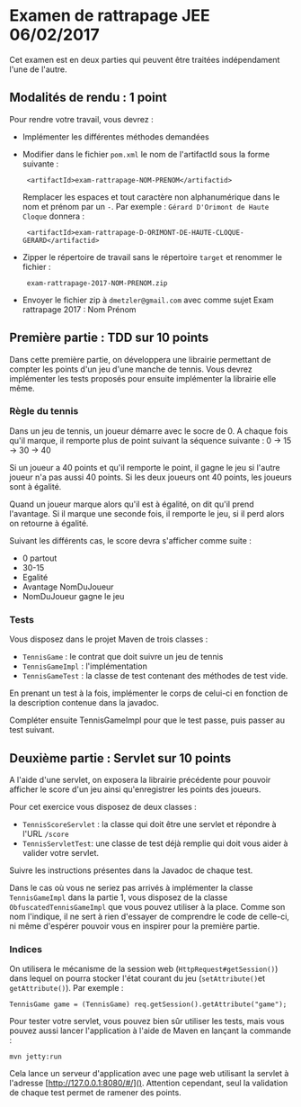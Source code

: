 # Examen de rattrapage JEE 06/02/2017

Cet examen est en deux parties qui peuvent être traitées indépendament l'une de l'autre. 

## Modalités de rendu : 1 point

Pour rendre votre travail, vous devrez :

 * Implémenter les différentes méthodes demandées
 * Modifier dans le fichier `pom.xml` le nom de l'artifactId sous la forme suivante :
 
 		<artifactId>exam-rattrapage-NOM-PRENOM</artifactid>
 		
 	Remplacer les espaces et tout caractère non alphanumérique dans le nom et prénom par un `-`. Par exemple : `Gérard D'Orimont de Haute Cloque` donnera :
 	
	 	<artifactId>exam-rattrapage-D-ORIMONT-DE-HAUTE-CLOQUE-GERARD</artifactid>
	 	
 * Zipper le répertoire de travail sans le répertoire `target` et renommer le fichier :
 		
 		exam-rattrapage-2017-NOM-PRENOM.zip
 
 * Envoyer le fichier zip à `dmetzler@gmail.com` avec comme sujet Exam rattrapage 2017 : Nom Prénom
 
 

## Première partie : TDD sur 10 points

Dans cette première partie, on développera une librairie permettant de compter les points d'un jeu d'une manche de tennis. Vous devrez implémenter les tests proposés pour ensuite implémenter la librairie elle même.

### Règle du tennis

Dans un jeu de tennis, un joueur démarre avec le socre de 0. A chaque fois qu'il marque, il remporte plus de point suivant la séquence suivante : 0 -> 15 -> 30 -> 40

Si un joueur a 40 points et qu'il remporte le point, il gagne le jeu si l'autre joueur n'a pas aussi 40 points. Si les deux joueurs ont 40 points, les joueurs sont à égalité.

Quand un joueur marque alors qu'il est à égalité, on dit qu'il prend l'avantage. Si il marque une seconde fois, il remporte le jeu, si il perd alors on retourne à égalité. 

Suivant les différents cas, le score devra s'afficher comme suite :

 * 0 partout
 * 30-15
 * Egalité
 * Avantage NomDuJoueur
 * NomDuJoueur gagne le jeu

### Tests

Vous disposez dans le projet Maven de trois classes :

 * `TennisGame` : le contrat que doit suivre un jeu de tennis
 * `TennisGameImpl` : l'implémentation
 * `TennisGameTest` : la classe de test contenant des méthodes de test vide. 
	
En prenant un test à la fois, implémenter le corps de celui-ci en fonction de la description contenue dans la javadoc. 

Compléter ensuite TennisGameImpl pour que le test passe, puis passer au test suivant.


## Deuxième partie : Servlet sur 10 points

A l'aide d'une servlet, on exposera la librairie précédente pour pouvoir afficher le score d'un jeu ainsi qu'enregistrer les points des joueurs.

Pour cet exercice vous disposez de deux classes :

 * `TennisScoreServlet` : la classe qui doit être une servlet et répondre à l'URL `/score`
 * `TennisServletTest`: une classe de test déjà remplie qui doit vous aider à valider votre servlet. 

Suivre les instructions présentes dans la Javadoc de chaque test.
 
 
Dans le cas où vous ne seriez pas arrivés à implémenter la classe `TennisGameImpl` dans la partie 1, vous disposez de la classe `ObfuscatedTennisGameImpl` que vous pouvez utiliser à la place. Comme son nom l'indique, il ne sert à rien d'essayer de comprendre le code de celle-ci, ni même d'espérer pouvoir vous en inspirer pour la première partie.
 
### Indices

On utilisera le mécanisme de la session web (`HttpRequest#getSession()`) dans lequel on pourra stocker l'état courant du jeu (`setAttribute()`et `getAttribute()`). Par exemple : 

	TennisGame game = (TennisGame) req.getSession().getAttribute("game");
	


Pour tester votre servlet, vous pouvez bien sûr utiliser les tests, mais vous pouvez aussi lancer l'application à l'aide de Maven en lançant la commande :

	mvn jetty:run
	
Cela lance un serveur d'application avec une page web utilisant la servlet à l'adresse [http://127.0.0.1:8080/#/](). Attention cependant, seul la validation de chaque test permet de ramener des points. 

 
 

